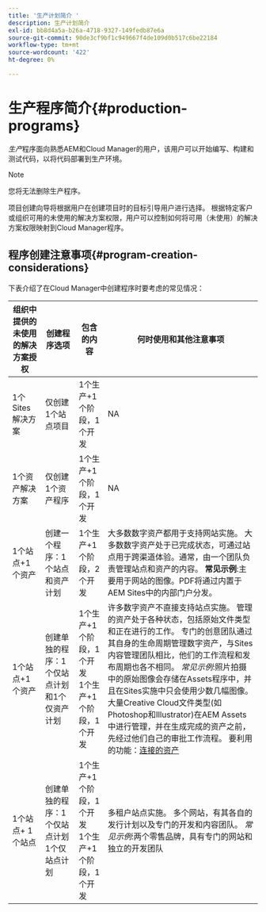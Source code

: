 ```yaml
---
title: '生产计划简介 '
description: 生产计划简介
exl-id: bb8d4a5a-b26a-4718-9327-149fedb87e6a
source-git-commit: 90de3cf9bf1c949667f4de109d0b517c6be22184
workflow-type: tm+mt
source-wordcount: '422'
ht-degree: 0%

---
```


# 生产程序简介{#production-programs}

*生产*&#x200B;程序面向熟悉AEM和Cloud Manager的用户，该用户可以开始编写、构建和测试代码，以将代码部署到生产环境。

>[!NOTE]
>您将无法删除生产程序。

项目创建向导将根据用户在创建项目时的目标引导用户进行选择。 根据特定客户或组织可用的未使用的解决方案权限，用户可以控制如何将可用（未使用）的解决方案权限映射到Cloud Manager程序。

## 程序创建注意事项{#program-creation-considerations}

下表介绍了在Cloud Manager中创建程序时要考虑的常见情况：

| 组织中提供的未使用的解决方案授权 | 创建程序选项 | 包含的内容 | 何时使用和其他注意事项 |
|--- |--- |--- |--- |
| 1个Sites解决方案 | 仅创建1个站点项目 | 1个生产+1个阶段，1个开发 | NA |
| 1个资产解决方案 | 仅创建1个资产程序 | 1个生产+1个阶段，1个开发 | NA |
| 1个站点+1个资产 | 创建一个程序：1个站点和资产计划 | 1个生产+1个阶段，2个开发 | 大多数数字资产都用于支持网站实施。 大多数数字资产处于已完成状态，可通过站点用于跨渠道体验。通常，由一个团队负责管理站点和资产的内容。 **常见示例**:主要用于网站的图像。PDF将通过内置于AEM Sites中的内部门户分发。 |
| 1个站点+1个资产 | 创建单独的程序：1个仅站点计划和1个仅资产计划 | 1个生产+1个阶段，1个开发<br> 1个生产+1个阶段，1个开发 | 许多数字资产不直接支持站点实施。 管理的资产处于各种状态，包括原始文件类型和正在进行的工作。 专门的创意团队通过其自身的生命周期管理数字资产，与Sites内容管理团队相比，他们的工作流程和发布周期也各不相同。 *常见示例*:照片拍摄中的原始图像会存储在Assets程序中，并且在Sites实施中只会使用少数几幅图像。大量Creative Cloud文件类型(如Photoshop和Illustrator)在AEM Assets中进行管理，并在生成完成的资产之前，先经过他们自己的审批工作流程。 要利用的功能：[连接的资产](https://experienceleague.adobe.com/docs/experience-manager-cloud-service/assets/admin/use-assets-across-connected-assets-instances.html?lang=en#overview-of-connected-assets) |
| 1个站点+ 1个站点 | 创建单独的程序：1个仅站点计划1个仅站点计划 | 1个生产+1个阶段，1个开发<br>1个生产+1个阶段，1个开发 | 多租户站点实施。 多个网站，有其各自的发行计划以及专门的开发和内容团队。 *常见示例*:两个零售品牌，具有专门的网站和独立的开发团队 |
